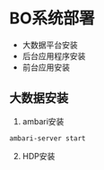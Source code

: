 # BO系统部署
- 大数据平台安装
- 后台应用程序安装
- 前台应用安装
## 大数据安装
1. ambari安装
```shell
ambari-server start
```
2. HDP安装
